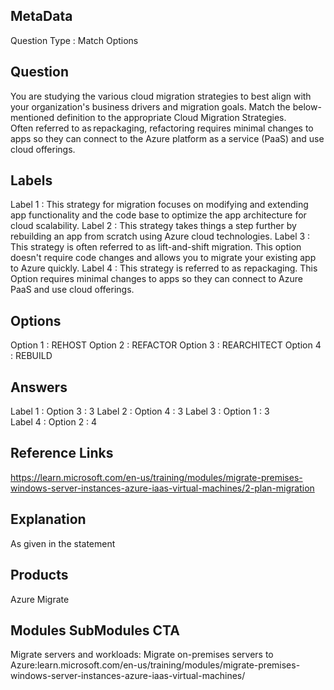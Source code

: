 ## MetaData
Question Type : Match Options

## Question
You are studying the various cloud migration strategies to best align with your organization's business drivers and migration goals. Match the below-mentioned definition to the appropriate Cloud Migration Strategies.<br>Often referred to as repackaging, refactoring requires minimal changes to apps so they can connect to the Azure platform as a service (PaaS) and use cloud offerings.  

## Labels
Label 1 : This strategy for migration focuses on modifying and extending app functionality and the code base to optimize the app architecture for cloud scalability.
Label 2 : This strategy takes things a step further by rebuilding an app from scratch using Azure cloud technologies.
Label 3 : This strategy is often referred to as lift-and-shift migration. This option doesn't require code changes and allows you to migrate your existing app to Azure quickly.
Label 4 : This strategy is referred to as repackaging. This Option requires minimal changes to apps so they can connect to Azure PaaS and use cloud offerings.

## Options
Option 1 : REHOST
Option 2 : REFACTOR
Option 3 : REARCHITECT
Option 4 : REBUILD

## Answers
Label 1 : Option 3 : 3
Label 2 : Option 4 : 3
Label 3 : Option 1 : 3  
Label 4 : Option 2 : 4
 
## Reference Links
https://learn.microsoft.com/en-us/training/modules/migrate-premises-windows-server-instances-azure-iaas-virtual-machines/2-plan-migration 

## Explanation
As given in the statement 

## Products
Azure Migrate
                
## Modules SubModules CTA
Migrate servers and workloads: Migrate on-premises servers to Azure:learn.microsoft.com/en-us/training/modules/migrate-premises-windows-server-instances-azure-iaas-virtual-machines/